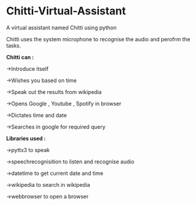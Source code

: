 # Chitti-Virtual-Assistant
A virtual assistant named Chitti using python

Chitti uses the system microphone to recognise the audio and perofrm the tasks.

**Chitti can :**

->Introduce itself

->Wishes you based on time

->Speak out the results from wikipedia
 
->Opens Google , Youtube , Spotify in browser

->Dictates time and date

->Searches in google for required query


**Libraries used :**

->pyttx3 to speak

->speechrecognisition to listen and recognise audio

->datetime to get current date and time

->wikipedia to search in wikipedia

->webbrowser to open a browser
